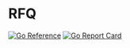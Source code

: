 # RFQ

[![Go Reference](https://pkg.go.dev/badge/github.com/synapsecns/sanguine/services/rfq.svg)](https://pkg.go.dev/github.com/synapsecns/sanguine/services/rfq)
[![Go Report Card](https://goreportcard.com/badge/github.com/synapsecns/sanguine/services/rfq)](https://goreportcard.com/report/github.com/synapsecns/sanguine/services/rfq)
